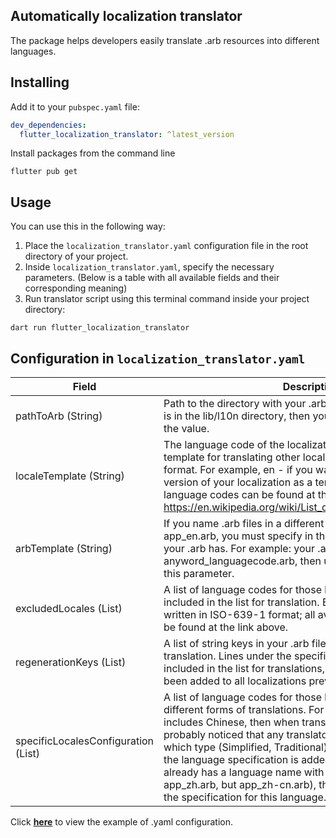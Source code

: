## Automatically localization translator
The package helps developers easily translate .arb resources into different languages.

## Installing
Add it to your `pubspec.yaml` file:
```yml
dev_dependencies:
  flutter_localization_translator: ^latest_version
```
Install packages from the command line
```
flutter pub get
```
## Usage

You can use this in the following way:

1. Place the `localization_translator.yaml` configuration file in the root directory of your project.
2. Inside `localization_translator.yaml`, specify the necessary parameters. (Below is a table with all available fields and their corresponding meaning)
3. Run translator script using this terminal command inside your project directory:
```
dart run flutter_localization_translator
```

## Configuration in `localization_translator.yaml`

| Field                                       | Description                                                                                                                                                                                                                                                                                                                                                                                                                                                                                                                   |
|---------------------------------------------|-------------------------------------------------------------------------------------------------------------------------------------------------------------------------------------------------------------------------------------------------------------------------------------------------------------------------------------------------------------------------------------------------------------------------------------------------------------------------------------------------------------------------------|
| pathToArb (String)                          | Path to the directory with your .arb files. Example: if your .arb is in the lib/l10n directory, then you should specify lib/l10n as the value.                                                                                                                                                                                                                                                                                                                                                                                |
| localeTemplate (String)                     | The language code of the localization, which will be used as a template for translating other localizations, is in ISO-639-1 format. For example, en - if you want to use the English version of your localization as a template. All existing language codes can be found at the following link: https://en.wikipedia.org/wiki/List_of_ISO_639_language_codes                                                                                                                                                                |
| arbTemplate (String)                        | If you name .arb files in a different way than the usual app_en.arb, you must specify in this parameter what prefix your .arb has. For example: your .arb names are anyword_languagecode.arb, then use anyword as the value of this parameter.                                                                                                                                                                                                                                                                                |
| excludedLocales (List<String>)              | A list of language codes for those localizations that will not be included in the list for translation. Each Language code is written in ISO-639-1 format; all available language codes can be found at the link above.                                                                                                                                                                                                                                                                                                       |
| regenerationKeys (List<String>)             | A list of string keys in your .arb file, used as a template for translation. Lines under the specified keys will also be included in the list for translations, even if they have already been added to all localizations previously.                                                                                                                                                                                                                                                                                         |
| specificLocalesConfiguration (List<String>) | A list of language codes for those languages that have different forms of translations. For example: if your project includes Chinese, then when translating such strings you probably noticed that any translator prompts you to select which type (Simplified, Traditional) is needed. For such cases, the language specification is added. Note: if your .arb file already has a language name with a specification (not app_zh.arb, but app_zh-cn.arb), then there is no need to add the specification for this language. |

Click [**here**](https://github.com/tokyolem/localization_translator/blob/main/example/localization_translator.yaml) to view the example of .yaml configuration.
